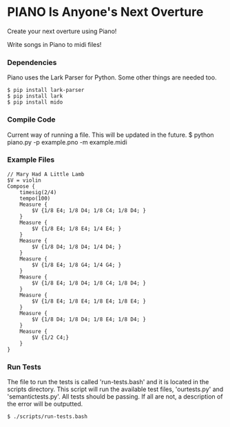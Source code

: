 # PIANO Is Anyone's Next Overture
Create your next overture using Piano!

Write songs in Piano to midi files!


### Dependencies
Piano uses the Lark Parser for Python.
Some other things are needed too.

    $ pip install lark-parser
    $ pip install lark
    $ pip install mido

### Compile Code
Current way of running a file.  This will be updated in the future.
    $ python piano.py -p example.pno -m example.midi

### Example Files

```
// Mary Had A Little Lamb
$V = violin
Compose {
	timesig(2/4)
	tempo(100)
	Measure {
		$V {1/8 E4; 1/8 D4; 1/8 C4; 1/8 D4; }
	}
	Measure {
		$V {1/8 E4; 1/8 E4; 1/4 E4; }
	}
	Measure {
		$V {1/8 D4; 1/8 D4; 1/4 D4; }
	}
	Measure {
		$V {1/8 E4; 1/8 G4; 1/4 G4; }
	}
	Measure {
		$V {1/8 E4; 1/8 D4; 1/8 C4; 1/8 D4; }
	}
	Measure {
		$V {1/8 E4; 1/8 E4; 1/8 E4; 1/8 E4; }
	}
	Measure {
		$V {1/8 D4; 1/8 D4; 1/8 E4; 1/8 D4; }
	}
	Measure {
		$V {1/2 C4;}
	}
}
```

### Run Tests
The file to run the tests is called 'run-tests.bash' and it is located in the scripts directory.
This script will run the available test files, 'ourtests.py' and 'semantictests.py'.
All tests should be passing.  If all are not, a description of the error will be outputted.

    $ ./scripts/run-tests.bash
    
